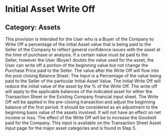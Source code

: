 # Initial Asset Write Off
## Category: Assets
This provision is intended for the User who is a Buyer of the Company to Write Off a percentage of the initial Asset value that is being paid to the Seller of the Company to reflect general confidence issues with the asset at the time of purchase or analysis.
If a certain value must be paid to the Seller, however the User (Buyer) doubts the value used for the asset, the User can write off a portion of the beginning value but not change the Purchase Price paid to the Seller. The value after the Write Off will flow into the post closing Balance Sheet.
The Input is a Percentage of the value being paid to the Seller of the particular Initial Asset Value.
The Initial Write Off will reduce the initial value of the asset by the % of the Write Off. The write off will apply to the applicable balances of the indicated asset for either the Transaction Sheet or the Existing Company financial input sheet. The Write Off will be applied in the pre-closing transaction and adjust the beginning balance of the first period. It should be considered as an adjustment to the beginning basis value of the assets involved. It will not have an effect on net income or loss.
The effect of the Write Off will be to increase the Goodwill paid for the Company.
This input is available on the Transaction Sheet Asset Input page for the major asset categories and is found in Step 5.
